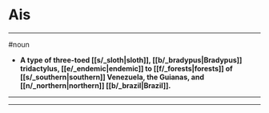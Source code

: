 # Ais
---
#noun
- **A type of three-toed [[s/_sloth|sloth]], [[b/_bradypus|Bradypus]] tridactylus, [[e/_endemic|endemic]] to [[f/_forests|forests]] of [[s/_southern|southern]] Venezuela, the Guianas, and [[n/_northern|northern]] [[b/_brazil|Brazil]].**
---
---
